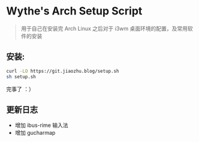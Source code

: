 # Wythe's Arch Setup Script

> 用于自己在安装完 Arch Linux 之后对于 i3wm 桌面环境的配置，及常用软件的安装

## 安装:

```bash
curl -LO https://git.jiaozhu.blog/setup.sh
sh setup.sh
```

完事了 ：）

## 更新日志

- 增加 ibus-rime 输入法
- 增加 gucharmap


